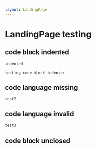 ```yaml
---
layout: LandingPage
---
```

 
 # LandingPage testing
 
## code block indented

```csharp
indented
```
    testing code block indented

## code language missing

``` 
test2
```

## code language invalid

```invalidLanguage
test3
```

## code block unclosed

```c
 
